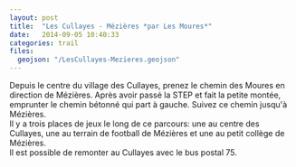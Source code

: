```yaml
---
layout: post
title:  "Les Cullayes - Mézières *par Les Moures*"
date:   2014-09-05 10:40:33
categories: trail
files:
  geojson: "/LesCullayes-Mezieres.geojson"
---
```


Depuis le centre du village des Cullayes, prenez le chemin des Moures en direction de Mézières. Après avoir passé la STEP et fait la petite montée, emprunter le chemin bétonné qui part à gauche. Suivez ce chemin jusqu'à Mézières.  
Il y a trois places de jeux le long de ce parcours: une au centre des Cullayes, une au terrain de football de Mézières et une au petit collège de Mézières.  
Il est possible de remonter au Cullayes avec le bus postal 75.
